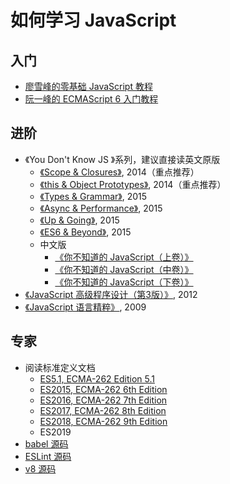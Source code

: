# 如何学习 JavaScript

## 入门
- [廖雪峰的零基础 JavaScript 教程](https://www.liaoxuefeng.com/wiki/1022910821149312)
- [阮一峰的 ECMAScript 6 入门教程](http://es6.ruanyifeng.com)

## 进阶
- 《You Don't Know JS 》系列，建议直接读英文原版
  - [《Scope & Closures》](https://book.douban.com/subject/25883834/), 2014（重点推荐）
  - [《this & Object Prototypes》](https://book.douban.com/subject/25986786/), 2014（重点推荐）
  - [《Types & Grammar》](https://book.douban.com/subject/26333594/), 2015
  - [《Async & Performance》](https://book.douban.com/subject/26345789/), 2015
  - [《Up & Going》](https://book.douban.com/subject/26383331/), 2015
  - [《ES6 & Beyond》](https://book.douban.com/subject/26345790/), 2015
  - 中文版
    - [《你不知道的 JavaScript（上卷）》](https://book.douban.com/subject/26351021/)
    - [《你不知道的 JavaScript（中卷）》](https://book.douban.com/subject/26854244/)
    - [《你不知道的 JavaScript（下卷）》](https://book.douban.com/subject/27620408/)
- [《JavaScript 高级程序设计（第3版）》](https://book.douban.com/subject/10546125/), 2012
- [《JavaScript 语言精粹》](https://book.douban.com/subject/3590768/), 2009

## 专家
- 阅读标准定义文档
  - [ES5.1, ECMA-262 Edition 5.1](https://www.ecma-international.org/ecma-262/5.1/)
  - [ES2015, ECMA-262 6th Edition](https://www.ecma-international.org/ecma-262/6.0/)
  - [ES2016, ECMA-262 7th Edition](https://www.ecma-international.org/ecma-262/7.0/)
  - [ES2017, ECMA-262 8th Edition](https://www.ecma-international.org/ecma-262/8.0/)
  - [ES2018, ECMA-262 9th Edition](https://www.ecma-international.org/ecma-262/9.0/)
  - ES2019
 - [babel 源码](https://github.com/babel/babel)
 - [ESLint 源码](https://github.com/eslint/eslint)
 - [v8 源码](https://github.com/v8/v8)
